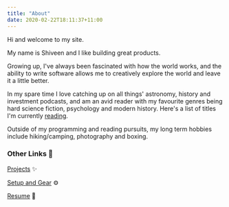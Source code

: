 ```yaml
---
title: "About"
date: 2020-02-22T18:11:37+11:00
---
```


Hi and welcome to my site. 

My name is Shiveen and I like building great products.

Growing up, I've always been fascinated with how the world works, and the ability to write software allows me to creatively explore the world and leave it a little better.

In my spare time I love catching up on all things' astronomy, history and investment podcasts, and am an avid reader with my favourite genres being hard science fiction, psychology and modern history. Here's a list of titles I'm currently [reading](https://www.notion.so/shiveenp/084b9f6a8bba42c89e29564b32ce9569?v=6a38d11de89340478e086da1fde7a58a).

Outside of my programming and reading pursuits, my long term hobbies include hiking/camping, photography and boxing.

### Other Links 🚀

[Projects](/projects) ✨

[Setup and Gear](/uses) ⚙️

[Resume](/resume) 📄
